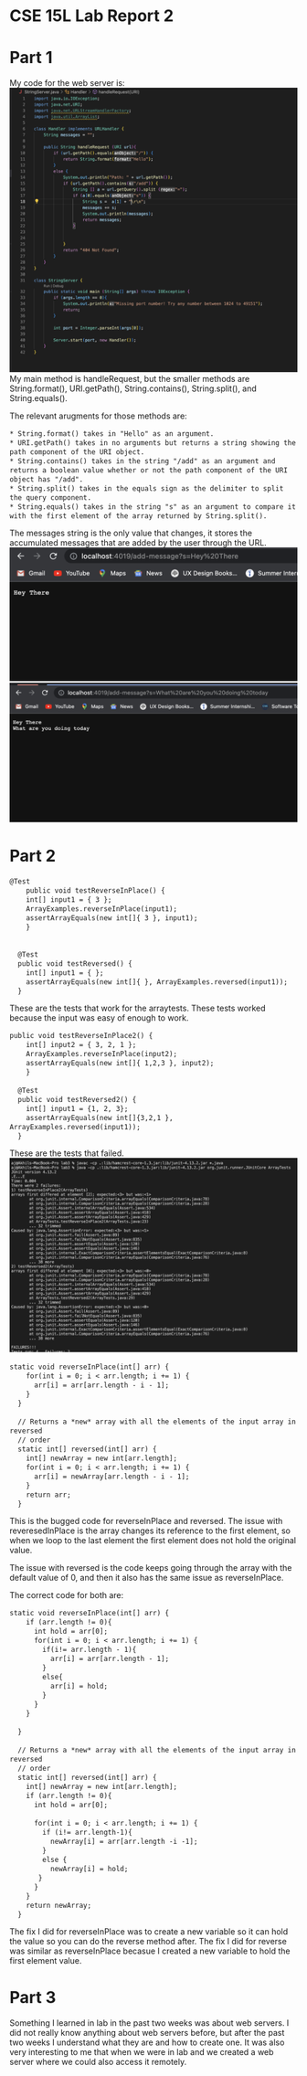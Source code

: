 # CSE 15L Lab Report 2

# Part 1

My code for the web server is: ![Image1](Code_for_StringServer.png)
My main method is handleRequest, but the smaller methods are String.format(), URI.getPath(), String.contains(), String.split(), and String.equals(). 

The relevant arugments for those methods are: 
```
* String.format() takes in "Hello" as an argument.
* URI.getPath() takes in no arguments but returns a string showing the path component of the URI object.
* String.contains() takes in the string "/add" as an argument and returns a boolean value whether or not the path component of the URI object has "/add".
* String.split() takes in the equals sign as the delimiter to split the query component.
* String.equals() takes in the string "s" as an argument to compare it with the first element of the array returned by String.split().
```

The messages string is the only value that changes, it stores the accumulated messages that are added by the user through the URL. 
![Image2](First_Try.png) 
![Image3](Second_Try.png)

# Part 2
```
@Test 
	public void testReverseInPlace() {
    int[] input1 = { 3 };
    ArrayExamples.reverseInPlace(input1);
    assertArrayEquals(new int[]{ 3 }, input1);
	}


  @Test
  public void testReversed() {
    int[] input1 = { };
    assertArrayEquals(new int[]{ }, ArrayExamples.reversed(input1));
  }
  ```
These are the tests that work for the arraytests. These tests worked because the input was easy of enough to work.

``` 
public void testReverseInPlace2() {
    int[] input2 = { 3, 2, 1 };
    ArrayExamples.reverseInPlace(input2);
    assertArrayEquals(new int[]{ 1,2,3 }, input2);
	}

  @Test
  public void testReversed2() {
    int[] input1 = {1, 2, 3};
    assertArrayEquals(new int[]{3,2,1 }, ArrayExamples.reversed(input1));
  }
  ```
  These are the tests that failed.
![Image5](Error_2.png) 
``` 
static void reverseInPlace(int[] arr) {
    for(int i = 0; i < arr.length; i += 1) {
      arr[i] = arr[arr.length - i - 1];
    }
  }

  // Returns a *new* array with all the elements of the input array in reversed
  // order
  static int[] reversed(int[] arr) {
    int[] newArray = new int[arr.length];
    for(int i = 0; i < arr.length; i += 1) {
      arr[i] = newArray[arr.length - i - 1];
    }
    return arr;
  }
```
This is the bugged code for reverseInPlace and reversed. 
The issue with reveresedInPlace is the array changes its reference to the first element, so when we loop to the last element the first element does not hold the original value. 

The issue with reversed is the code keeps going through the array with the default value of 0, and then it also has the same issue as reverseInPlace.

The correct code for both are: 
```
static void reverseInPlace(int[] arr) {
    if (arr.length != 0){
      int hold = arr[0];
      for(int i = 0; i < arr.length; i += 1) {
        if(i!= arr.length - 1){
          arr[i] = arr[arr.length - 1];
        }
        else{
          arr[i] = hold;
        }
      }
    }
    
  }

  // Returns a *new* array with all the elements of the input array in reversed
  // order
  static int[] reversed(int[] arr) {
    int[] newArray = new int[arr.length];
    if (arr.length != 0){
      int hold = arr[0];
      
      for(int i = 0; i < arr.length; i += 1) {
        if (i!= arr.length-1){
          newArray[i] = arr[arr.length -i -1];
        } 
        else {
          newArray[i] = hold;
       }
      }
    }
    return newArray;
  }
  ```
  The fix I did for reverseInPlace was to create a new variable so it can hold the value so you can do the reverse method after. The fix I did for reverse was similar as reverseInPlace becasue I created a new variable to hold the first element value.
# Part 3 

Something I learned in lab in the past two weeks was about web servers. I did not really know anything about web servers before, but after the past two weeks I understand what they are and how to create one. It was also very interesting to me that when we were in lab and we created a web server where we could also access it remotely. 
